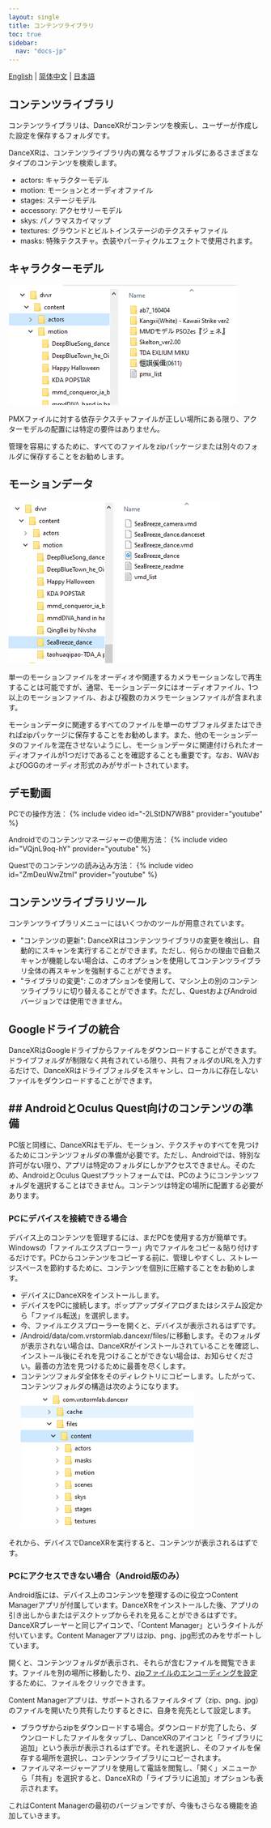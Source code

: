 ```yaml
---
layout: single
title: コンテンツライブラリ
toc: true
sidebar:
  nav: "docs-jp"
---
```

[English](/dancexr/preparecontent) | [简体中文](/zh/dancexr/preparecontent) | [日本語](/jp/dancexr/preparecontent)


## コンテンツライブラリ

コンテンツライブラリは、DanceXRがコンテンツを検索し、ユーザーが作成した設定を保存するフォルダです。

DanceXRは、コンテンツライブラリ内の異なるサブフォルダにあるさまざまなタイプのコンテンツを検索します。
* actors: キャラクターモデル
* motion: モーションとオーディオファイル
* stages: ステージモデル
* accessory: アクセサリーモデル
* skys: パノラマスカイマップ
* textures: グラウンドとビルトインステージのテクスチャファイル
* masks: 特殊テクスチャ。衣装やパーティクルエフェクトで使用されます。

## キャラクターモデル

![actorsフォルダの例](/images/content_actors.PNG)

PMXファイルに対する依存テクスチャファイルが正しい場所にある限り、アクターモデルの配置には特定の要件はありません。

管理を容易にするために、すべてのファイルをzipパッケージまたは別々のフォルダに保存することをお勧めします。

## モーションデータ

![motionフォルダの例](/images/content_motion.PNG)

単一のモーションファイルをオーディオや関連するカメラモーションなしで再生することは可能ですが、通常、モーションデータにはオーディオファイル、1つ以上のモーションファイル、および複数のカメラモーションファイルが含まれます。

モーションデータに関連するすべてのファイルを単一のサブフォルダまたはできればzipパッケージに保存することをお勧めします。また、他のモーションデータのファイルを混在させないようにし、モーションデータに関連付けられたオーディオファイルが1つだけであることを確認することも重要です。なお、WAVおよびOGGのオーディオ形式のみがサポートされています。

## デモ動画

PCでの操作方法：
{% include video id="-2LStDN7WB8" provider="youtube" %}

Androidでのコンテンツマネージャーの使用方法：
{% include video id="VQjnL9oq-hY" provider="youtube" %}

Questでのコンテンツの読み込み方法：
{% include video id="ZmDeuWwZtmI" provider="youtube" %}

## コンテンツライブラリツール
コンテンツライブラリメニューにはいくつかのツールが用意されています。

* "コンテンツの更新": DanceXRはコンテンツライブラリの変更を検出し、自動的にスキャンを実行することができます。ただし、何らかの理由で自動スキャンが機能しない場合は、このオプションを使用してコンテンツライブラリ全体の再スキャンを強制することができます。
* "ライブラリの変更": このオプションを使用して、マシン上の別のコンテンツライブラリに切り替えることができます。ただし、QuestおよびAndroidバージョンでは使用できません。

## Googleドライブの統合
DanceXRはGoogleドライブからファイルをダウンロードすることができます。ドライブフォルダが制限なく共有されている限り、共有フォルダのURLを入力するだけで、DanceXRはドライブフォルダをスキャンし、ローカルに存在しないファイルをダウンロードすることができます。
## ## AndroidとOculus Quest向けのコンテンツの準備

PC版と同様に、DanceXRはモデル、モーション、テクスチャのすべてを見つけるためにコンテンツフォルダの準備が必要です。ただし、Androidでは、特別な許可がない限り、アプリは特定のフォルダにしかアクセスできません。そのため、AndroidとOculus Questプラットフォームでは、PCのようにコンテンツフォルダを選択することはできません。コンテンツは特定の場所に配置する必要があります。

### PCにデバイスを接続できる場合

デバイス上のコンテンツを管理するには、まだPCを使用する方が簡単です。Windowsの「ファイルエクスプローラー」内でファイルをコピー＆貼り付けするだけです。PCからコンテンツをコピーする前に、管理しやすくし、ストレージスペースを節約するために、コンテンツを個別に圧縮することをお勧めします。

* デバイスにDanceXRをインストールします。
* デバイスをPCに接続します。ポップアップダイアログまたはシステム設定から「ファイル転送」を選択します。
* 今、ファイルエクスプローラーを開くと、デバイスが表示されるはずです。
* /Android/data/com.vrstormlab.dancexr/files/に移動します。そのフォルダが表示されない場合は、DanceXRがインストールされていることを確認し、インストール後にそれを見つけることができない場合は、お知らせください。最善の方法を見つけるために最善を尽くします。
* コンテンツフォルダ全体をそのディレクトリにコピーします。したがって、コンテンツフォルダの構造は次のようになります。 ![example folder](/images/content_folder_android.png)

それから、デバイスでDanceXRを実行すると、コンテンツが表示されるはずです。

### PCにアクセスできない場合（Android版のみ）

Android版には、デバイス上のコンテンツを整理するのに役立つContent Managerアプリが付属しています。DanceXRをインストールした後、アプリの引き出しからまたはデスクトップからそれを見ることができるはずです。DanceXRプレーヤーと同じアイコンで、「Content Manager」というタイトルが付いています。Content Managerアプリはzip、png、jpg形式のみをサポートしています。

開くと、コンテンツフォルダが表示され、それらが含むファイルを閲覧できます。ファイルを別の場所に移動したり、[zipファイルのエンコーディングを設定](features/zip_format)するために、ファイルをクリックできます。

Content Managerアプリは、サポートされるファイルタイプ（zip、png、jpg）のファイルを開いたり共有したりするときに、自身を宛先として設定します。

* ブラウザからzipをダウンロードする場合。ダウンロードが完了したら、ダウンロードしたファイルをタップし、DanceXRのアイコンと「ライブラリに追加」という表示が表示されるはずです。それを選択し、そのファイルを保存する場所を選択し、コンテンツライブラリにコピーされます。
* ファイルマネージャーアプリを使用して電話を閲覧し、「開く」メニューから「共有」を選択すると、DanceXRの「ライブラリに追加」オプションも表示されます。

これはContent Managerの最初のバージョンですが、今後もさらなる機能を追加していきます。